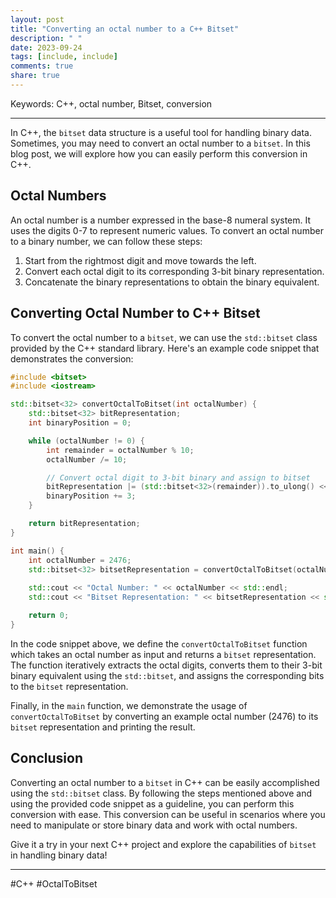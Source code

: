 ```yaml
---
layout: post
title: "Converting an octal number to a C++ Bitset"
description: " "
date: 2023-09-24
tags: [include, include]
comments: true
share: true
---
```


Keywords: C++, octal number, Bitset, conversion

---

In C++, the `bitset` data structure is a useful tool for handling binary data. Sometimes, you may need to convert an octal number to a `bitset`. In this blog post, we will explore how you can easily perform this conversion in C++.

## Octal Numbers

An octal number is a number expressed in the base-8 numeral system. It uses the digits 0-7 to represent numeric values. To convert an octal number to a binary number, we can follow these steps:

1. Start from the rightmost digit and move towards the left.
2. Convert each octal digit to its corresponding 3-bit binary representation.
3. Concatenate the binary representations to obtain the binary equivalent.

## Converting Octal Number to C++ Bitset

To convert the octal number to a `bitset`, we can use the `std::bitset` class provided by the C++ standard library. Here's an example code snippet that demonstrates the conversion:

```cpp
#include <bitset>
#include <iostream>

std::bitset<32> convertOctalToBitset(int octalNumber) {
    std::bitset<32> bitRepresentation;
    int binaryPosition = 0;

    while (octalNumber != 0) {
        int remainder = octalNumber % 10;
        octalNumber /= 10;

        // Convert octal digit to 3-bit binary and assign to bitset
        bitRepresentation |= (std::bitset<32>(remainder)).to_ulong() << binaryPosition;
        binaryPosition += 3;
    }

    return bitRepresentation;
}

int main() {
    int octalNumber = 2476;
    std::bitset<32> bitsetRepresentation = convertOctalToBitset(octalNumber);
    
    std::cout << "Octal Number: " << octalNumber << std::endl;
    std::cout << "Bitset Representation: " << bitsetRepresentation << std::endl;

    return 0;
}
```

In the code snippet above, we define the `convertOctalToBitset` function which takes an octal number as input and returns a `bitset` representation. The function iteratively extracts the octal digits, converts them to their 3-bit binary equivalent using the `std::bitset`, and assigns the corresponding bits to the `bitset` representation.

Finally, in the `main` function, we demonstrate the usage of `convertOctalToBitset` by converting an example octal number (2476) to its `bitset` representation and printing the result.

## Conclusion

Converting an octal number to a `bitset` in C++ can be easily accomplished using the `std::bitset` class. By following the steps mentioned above and using the provided code snippet as a guideline, you can perform this conversion with ease. This conversion can be useful in scenarios where you need to manipulate or store binary data and work with octal numbers.

Give it a try in your next C++ project and explore the capabilities of `bitset` in handling binary data!

---

#C++ #OctalToBitset